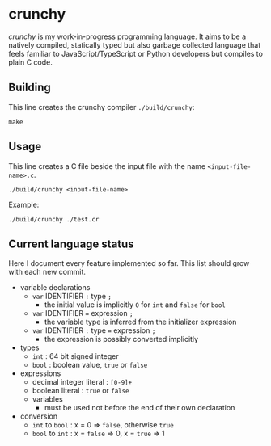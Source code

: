 # crunchy

*crunchy* is my work-in-progress programming language. It aims to be a natively compiled, statically typed but also garbage collected language that feels familiar to JavaScript/TypeScript or Python developers but compiles to plain C code.

## Building

This line creates the crunchy compiler `./build/crunchy`:

```
make
```

## Usage

This line creates a C file beside the input file with the name `<input-file-name>.c`.

```
./build/crunchy <input-file-name>
```

Example:

```
./build/crunchy ./test.cr
```

## Current language status

Here I document every feature implemented so far. This list should grow with each new commit.

* variable declarations
  * `var` IDENTIFIER `:` type `;`
    * the initial value is implicitly `0` for `int` and `false` for `bool`
  * `var` IDENTIFIER `=` expression `;`
    * the variable type is inferred from the initializer expression
  * `var` IDENTIFIER `:` type `=` expression `;`
    * the expression is possibly converted implicitly
* types
  * `int` : 64 bit signed integer
  * `bool` : boolean value, `true` or `false`
* expressions
  * decimal integer literal : `[0-9]+`
  * boolean literal : `true` or `false`
  * variables
    * must be used not before the end of their own declaration
* conversion
  * `int` to `bool` : x = 0 => `false`, otherwise `true`
  * `bool` to `int` : x = `false` => 0, x = `true` => 1
